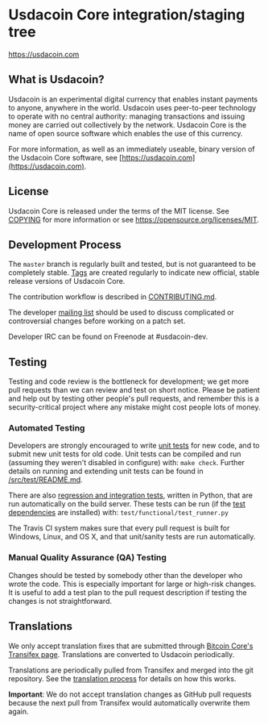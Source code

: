 Usdacoin Core integration/staging tree
=====================================
https://usdacoin.com

What is Usdacoin?
----------------

Usdacoin is an experimental digital currency that enables instant payments to
anyone, anywhere in the world. Usdacoin uses peer-to-peer technology to operate
with no central authority: managing transactions and issuing money are carried
out collectively by the network. Usdacoin Core is the name of open source
software which enables the use of this currency.

For more information, as well as an immediately useable, binary version of
the Usdacoin Core software, see [https://usdacoin.com](https://usdacoin.com).

License
-------

Usdacoin Core is released under the terms of the MIT license. See [COPYING](COPYING) for more
information or see https://opensource.org/licenses/MIT.

Development Process
-------------------

The `master` branch is regularly built and tested, but is not guaranteed to be
completely stable. [Tags](https://github.com/thaotlh94/usdacoin/tags) are created
regularly to indicate new official, stable release versions of Usdacoin Core.

The contribution workflow is described in [CONTRIBUTING.md](CONTRIBUTING.md).

The developer [mailing list](https://groups.google.com/forum/#!forum/usdacoin-dev)
should be used to discuss complicated or controversial changes before working
on a patch set.

Developer IRC can be found on Freenode at #usdacoin-dev.

Testing
-------

Testing and code review is the bottleneck for development; we get more pull
requests than we can review and test on short notice. Please be patient and help out by testing
other people's pull requests, and remember this is a security-critical project where any mistake might cost people
lots of money.

### Automated Testing

Developers are strongly encouraged to write [unit tests](src/test/README.md) for new code, and to
submit new unit tests for old code. Unit tests can be compiled and run
(assuming they weren't disabled in configure) with: `make check`. Further details on running
and extending unit tests can be found in [/src/test/README.md](/src/test/README.md).

There are also [regression and integration tests](/test), written
in Python, that are run automatically on the build server.
These tests can be run (if the [test dependencies](/test) are installed) with: `test/functional/test_runner.py`

The Travis CI system makes sure that every pull request is built for Windows, Linux, and OS X, and that unit/sanity tests are run automatically.

### Manual Quality Assurance (QA) Testing

Changes should be tested by somebody other than the developer who wrote the
code. This is especially important for large or high-risk changes. It is useful
to add a test plan to the pull request description if testing the changes is
not straightforward.

Translations
------------

We only accept translation fixes that are submitted through [Bitcoin Core's Transifex page](https://www.transifex.com/projects/p/bitcoin/).
Translations are converted to Usdacoin periodically.

Translations are periodically pulled from Transifex and merged into the git repository. See the
[translation process](doc/translation_process.md) for details on how this works.

**Important**: We do not accept translation changes as GitHub pull requests because the next
pull from Transifex would automatically overwrite them again.
